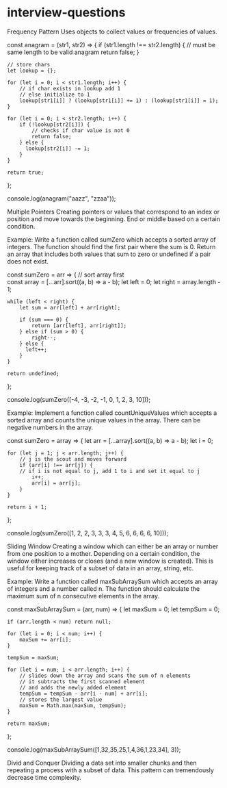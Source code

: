 # interview-questions

Frequency Pattern
Uses objects to collect values or frequencies of values.

const anagram = (str1, str2) => {
if (str1.length !== str2.length) {
// must be same length to be valid anagram
return false;
}

    // store chars
    let lookup = {};

    for (let i = 0; i < str1.length; i++) {
        // if char exists in lookup add 1
        // else initialize to 1
        lookup[str1[i]] ? (lookup[str1[i]] += 1) : (lookup[str1[i]] = 1);
    }

    for (let i = 0; i < str2.length; i++) {
        if (!lookup[str2[i]]) {
            // checks if char value is not 0
            return false;
        } else {
          lookup[str2[i]] -= 1;
        }
    }

    return true;

};

console.log(anagram("aazz", "zzaa"));

Multiple Pointers
Creating pointers or values that correspond to an index or position and move towards the beginning. End or middle based on a certain condition.

Example:
Write a function called sumZero which accepts a sorted array of integers. The function should find the first pair where the sum is 0. Return an array that includes both values that sum to zero or undefined if a pair does not exist.

const sumZero = arr => {
// sort array first  
 const array = [...arr].sort((a, b) => a - b);
let left = 0;
let right = array.length - 1;

    while (left < right) {
        let sum = arr[left] + arr[right];

        if (sum === 0) {
            return [arr[left], arr[right]];
        } else if (sum > 0) {
            right--;
        } else {
          left++;
        }
    }

    return undefined;

};

console.log(sumZero([-4, -3, -2, -1, 0, 1, 2, 3, 10]));

Example:
Implement a function called countUniqueValues which accepts a sorted array and counts the unique values in the array. There can be negative numbers in the array.

const sumZero = array => {
let arr = [...array].sort((a, b) => a - b);
let i = 0;

    for (let j = 1; j < arr.length; j++) {
        // j is the scout and moves forward
        if (arr[i] !== arr[j]) {
        // if i is not equal to j, add 1 to i and set it equal to j
            i++;
            arr[i] = arr[j];
        }
    }

    return i + 1;

};

console.log(sumZero([1, 2, 2, 3, 3, 3, 4, 5, 6, 6, 6, 6, 10]));

Sliding Window
Creating a window which can either be an array or number from one position to a mother. Depending on a certain condition, the window either increases or closes (and a new window is created). This is useful for keeping track of a subset of data in an array, string, etc.

Example:
Write a function called maxSubArraySum which accepts an array of integers and a number called n. The function should calculate the maximum sum of n consecutive elements in the array.

const maxSubArraySum = (arr, num) => {
let maxSum = 0;
let tempSum = 0;

    if (arr.length < num) return null;

    for (let i = 0; i < num; i++) {
        maxSum += arr[i];
    }

    tempSum = maxSum;

    for (let i = num; i < arr.length; i++) {
        // slides down the array and scans the sum of n elements
        // it subtracts the first scanned element
        // and adds the newly added element
        tempSum = tempSum - arr[i - num] + arr[i];
        // stores the largest value
        maxSum = Math.max(maxSum, tempSum);
    }

    return maxSum;

};

console.log(maxSubArraySum([1,32,35,25,1,4,36,1,23,34], 3));

Divid and Conquer
Dividing a data set into smaller chunks and then repeating a process with a subset of data. This pattern can tremendously decrease time complexity.
